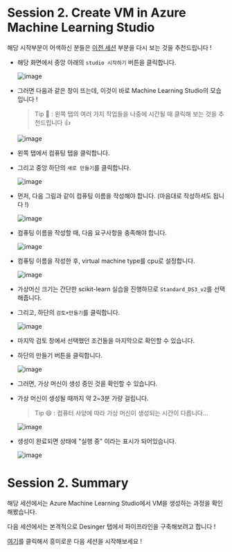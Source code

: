 # Session 2. Create VM in Azure Machine Learning Studio

해당 시작부분이 어색하신 분들은 [이전 세션](./Session1.md) 부분을 다시 보는 것을 추천드립니다 !

- 해당 화면에서 중앙 아래의 `studio 시작하기` 버튼을 클릭합니다.

  ![image](https://github.com/seoharuss/Azure_ML_Service_Designer/assets/127467806/fd4442ca-f85a-495b-9566-f3bf57d3054a)

- 그러면 다음과 같은 창이 뜨는데, 이것이 바로 Machine Learning Studio의 모습입니다 !
  > Tip 🙂 : 왼쪽 탭의 여러 가지 작업들을 나중에 시간될 때 클릭해 보는 것을 추천드립니다 👍
  
  ![image](https://github.com/seoharuss/Azure_ML_Service_Designer/assets/127467806/c2d7ad0e-76ac-44d0-9a57-11f083c311a0)

- 왼쪽 탭에서 컴퓨팅 탭을 클릭합니다.
- 그리고 중앙 하단의 `새로 만들기`를 클릭합니다.

  ![image](https://github.com/seoharuss/Azure_ML_Service_Designer/assets/127467806/9e42fcbf-5ce6-4314-afb8-06c6df06874a)

- 먼저, 다음 그림과 같이 컴퓨팅 이름을 작성해야 합니다. (마음대로 작성하셔도 됩니다 !)

  ![image](https://github.com/seoharuss/Azure_ML_Service_Designer/assets/127467806/db991374-8b54-49ae-8625-8bfc7aeb69ad)

- 컴퓨팅 이름을 작성할 때, 다음 요구사항을 충족해야 합니다.

  ![image](https://github.com/seoharuss/Azure_ML_Service_Designer/assets/127467806/2d76949f-2ef3-4b3c-95bf-81033af0eb29)

- 컴퓨팅 이름을 작성한 후, virtual machine type를 cpu로 설정합니다.

  ![image](https://github.com/seoharuss/Azure_ML_Service_Designer/assets/127467806/9ddf6d31-87a7-40f9-a072-33e17ee49e58)

- 가상머신 크기는 간단한 scikit-learn 실습을 진행하므로 `Standard_DS3_v2`를 선택해줍니다.
- 그리고, 하단의 `검토+만들기`를 클릭합니다.

  ![image](https://github.com/seoharuss/Azure_ML_Service_Designer/assets/127467806/65e2e954-ae1a-47f7-8a64-7aab0114e6e1)

- 마지막 검토 창에서 선택했던 조건들을 마지막으로 확인할 수 있습니다.
- 하단의 만들기 버튼을 클릭합니다.

  ![image](https://github.com/seoharuss/Azure_ML_Service_Designer/assets/127467806/fec7186c-72af-47a7-97d8-ee770836c153)

- 그러면, 가상 머신이 생성 중인 것을 확인할 수 있습니다.
- 가상 머신이 생성될 때까지 약 2~3분 가량 걸립니다.
  > Tip 😄 : 컴퓨터 사양에 따라 가상 머신이 생성되는 시간이 다릅니다...

  ![image](https://github.com/seoharuss/Azure_ML_Service_Designer/assets/127467806/40d08f5d-91a9-4470-a8b1-9609e9e84083)

- 생성이 완료되면 상태에 "실행 중" 이라는 표시가 되어있습니다.

  ![image](https://github.com/seoharuss/Azure_ML_Service_Designer/assets/127467806/0cabe9ad-902f-47e9-9910-2e761722da5d)

# Session 2. Summary

해당 세션에서는 Azure Machine Learning Studio에서 VM을 생성하는 과정을 확인해봤습니다.

다음 세션에서는 본격적으로 Desinger 탭에서 파이프라인을 구축해보려고 합니다 !

[여기](./Session3.md)를 클릭해서 흥미로운 다음 세션을 시작해보세요 !
